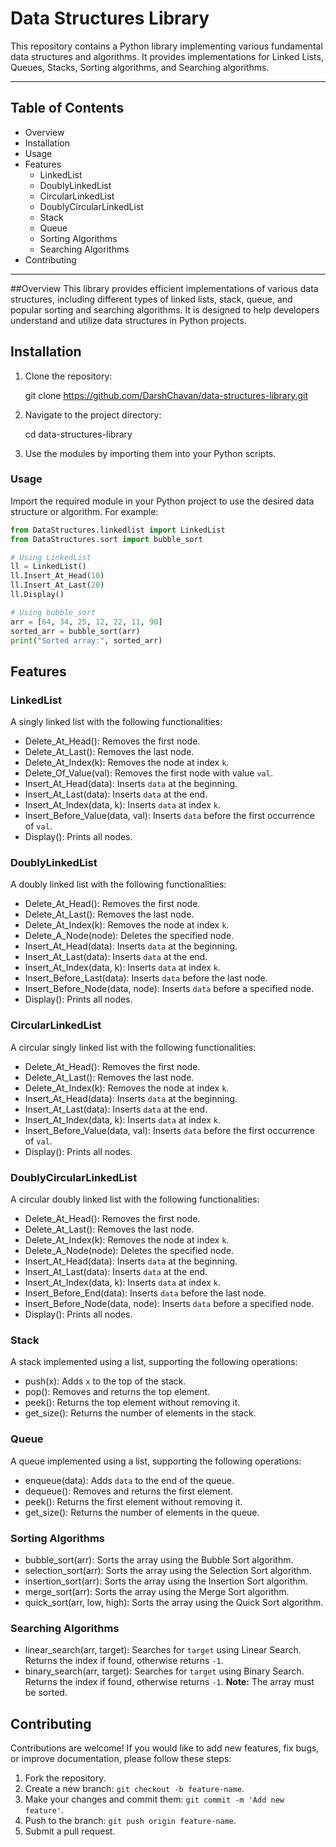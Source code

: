 # Data Structures Library

This repository contains a Python library implementing various fundamental data structures and algorithms.
It provides implementations for Linked Lists, Queues, Stacks, Sorting algorithms, and Searching algorithms.

---

## Table of Contents
- Overview
- Installation
- Usage
- Features
  - LinkedList
  - DoublyLinkedList
  - CircularLinkedList
  - DoublyCircularLinkedList
  - Stack
  - Queue
  - Sorting Algorithms
  - Searching Algorithms
- Contributing

---

##Overview
This library provides efficient implementations of various data structures, including different types of linked lists, stack, queue, and
popular sorting and searching algorithms. It is designed to help developers understand and utilize data structures in Python projects.



## Installation
1. Clone the repository:
   
   git clone https://github.com/DarshChavan/data-structures-library.git

2. Navigate to the project directory:
   
   cd data-structures-library
  

3. Use the modules by importing them into your Python scripts.


### Usage
Import the required module in your Python project to use the desired data structure or algorithm.
For example:

```python
from DataStructures.linkedlist import LinkedList
from DataStructures.sort import bubble_sort

# Using LinkedList
ll = LinkedList()
ll.Insert_At_Head(10)
ll.Insert_At_Last(20)
ll.Display()

# Using bubble_sort
arr = [64, 34, 25, 12, 22, 11, 90]
sorted_arr = bubble_sort(arr)
print("Sorted array:", sorted_arr)

```

## Features

### LinkedList
A singly linked list with the following functionalities:
- Delete_At_Head(): Removes the first node.
- Delete_At_Last(): Removes the last node.
- Delete_At_Index(k): Removes the node at index `k`.
- Delete_Of_Value(val): Removes the first node with value `val`.
- Insert_At_Head(data): Inserts `data` at the beginning.
- Insert_At_Last(data): Inserts `data` at the end.
- Insert_At_Index(data, k): Inserts `data` at index `k`.
- Insert_Before_Value(data, val): Inserts `data` before the first occurrence of `val`.
- Display(): Prints all nodes.

### DoublyLinkedList
A doubly linked list with the following functionalities:
- Delete_At_Head(): Removes the first node.
- Delete_At_Last(): Removes the last node.
- Delete_At_Index(k): Removes the node at index `k`.
- Delete_A_Node(node): Deletes the specified node.
- Insert_At_Head(data): Inserts `data` at the beginning.
- Insert_At_Last(data): Inserts `data` at the end.
- Insert_At_Index(data, k): Inserts `data` at index `k`.
- Insert_Before_Last(data): Inserts `data` before the last node.
- Insert_Before_Node(data, node): Inserts `data` before a specified node.
- Display(): Prints all nodes.

### CircularLinkedList
A circular singly linked list with the following functionalities:
- Delete_At_Head(): Removes the first node.
- Delete_At_Last(): Removes the last node.
- Delete_At_Index(k): Removes the node at index `k`.
- Insert_At_Head(data): Inserts `data` at the beginning.
- Insert_At_Last(data): Inserts `data` at the end.
- Insert_At_Index(data, k): Inserts `data` at index `k`.
- Insert_Before_Value(data, val): Inserts `data` before the first occurrence of `val`.
- Display(): Prints all nodes.

### DoublyCircularLinkedList
A circular doubly linked list with the following functionalities:
- Delete_At_Head(): Removes the first node.
- Delete_At_Last(): Removes the last node.
- Delete_At_Index(k): Removes the node at index `k`.
- Delete_A_Node(node): Deletes the specified node.
- Insert_At_Head(data): Inserts `data` at the beginning.
- Insert_At_Last(data): Inserts `data` at the end.
- Insert_At_Index(data, k): Inserts `data` at index `k`.
- Insert_Before_End(data): Inserts `data` before the last node.
- Insert_Before_Node(data, node): Inserts `data` before a specified node.
- Display(): Prints all nodes.

### Stack
A stack implemented using a list, supporting the following operations:
- push(x): Adds `x` to the top of the stack.
- pop(): Removes and returns the top element.
- peek(): Returns the top element without removing it.
- get_size(): Returns the number of elements in the stack.

### Queue
A queue implemented using a list, supporting the following operations:
- enqueue(data): Adds `data` to the end of the queue.
- dequeue(): Removes and returns the first element.
- peek(): Returns the first element without removing it.
- get_size(): Returns the number of elements in the queue.

### Sorting Algorithms
- bubble_sort(arr): Sorts the array using the Bubble Sort algorithm.
- selection_sort(arr): Sorts the array using the Selection Sort algorithm.
- insertion_sort(arr): Sorts the array using the Insertion Sort algorithm.
- merge_sort(arr): Sorts the array using the Merge Sort algorithm.
- quick_sort(arr, low, high): Sorts the array using the Quick Sort algorithm.

### Searching Algorithms
- linear_search(arr, target): Searches for `target` using Linear Search. Returns the index if found, otherwise returns `-1`.
- binary_search(arr, target): Searches for `target` using Binary Search. Returns the index if found, otherwise returns `-1`. **Note:** The array must be sorted.



## Contributing
Contributions are welcome! If you would like to add new features, fix bugs, or improve documentation, please follow these steps:
1. Fork the repository.
2. Create a new branch: `git checkout -b feature-name`.
3. Make your changes and commit them: `git commit -m 'Add new feature'`.
4. Push to the branch: `git push origin feature-name`.
5. Submit a pull request.




